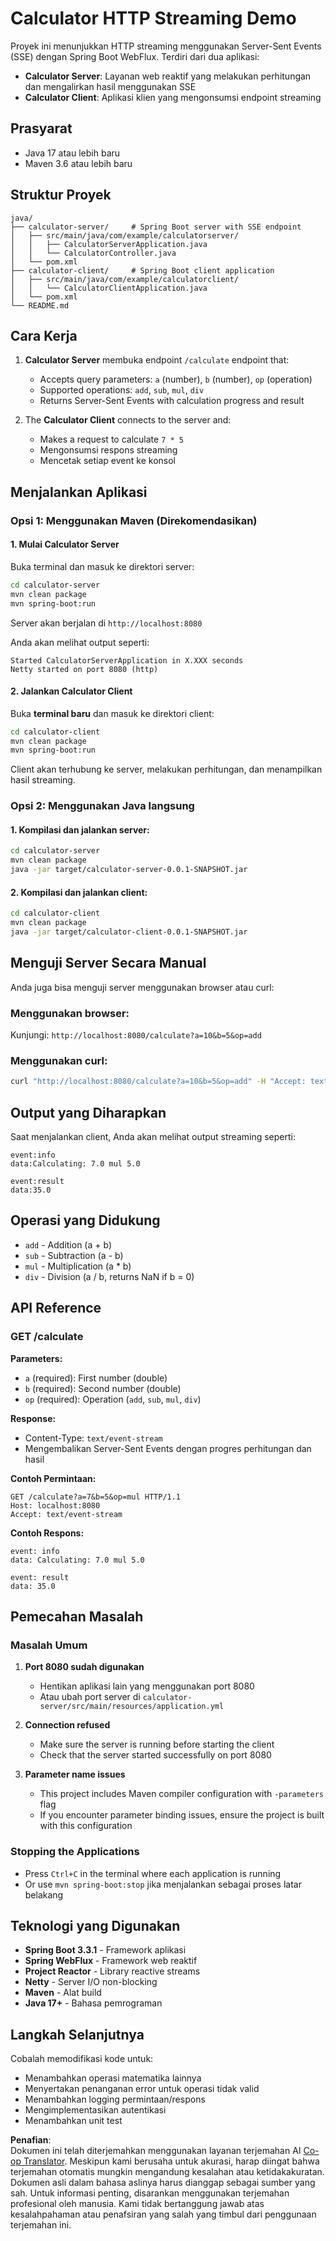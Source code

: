 <!--
CO_OP_TRANSLATOR_METADATA:
{
  "original_hash": "acd4010e430da00946a154f62847a169",
  "translation_date": "2025-06-18T09:48:41+00:00",
  "source_file": "03-GettingStarted/06-http-streaming/solution/java/README.md",
  "language_code": "id"
}
-->
# Calculator HTTP Streaming Demo

Proyek ini menunjukkan HTTP streaming menggunakan Server-Sent Events (SSE) dengan Spring Boot WebFlux. Terdiri dari dua aplikasi:

- **Calculator Server**: Layanan web reaktif yang melakukan perhitungan dan mengalirkan hasil menggunakan SSE
- **Calculator Client**: Aplikasi klien yang mengonsumsi endpoint streaming

## Prasyarat

- Java 17 atau lebih baru
- Maven 3.6 atau lebih baru

## Struktur Proyek

```
java/
├── calculator-server/     # Spring Boot server with SSE endpoint
│   ├── src/main/java/com/example/calculatorserver/
│   │   ├── CalculatorServerApplication.java
│   │   └── CalculatorController.java
│   └── pom.xml
├── calculator-client/     # Spring Boot client application
│   ├── src/main/java/com/example/calculatorclient/
│   │   └── CalculatorClientApplication.java
│   └── pom.xml
└── README.md
```

## Cara Kerja

1. **Calculator Server** membuka endpoint `/calculate` endpoint that:
   - Accepts query parameters: `a` (number), `b` (number), `op` (operation)
   - Supported operations: `add`, `sub`, `mul`, `div`
   - Returns Server-Sent Events with calculation progress and result

2. The **Calculator Client** connects to the server and:
   - Makes a request to calculate `7 * 5`
   - Mengonsumsi respons streaming
   - Mencetak setiap event ke konsol

## Menjalankan Aplikasi

### Opsi 1: Menggunakan Maven (Direkomendasikan)

#### 1. Mulai Calculator Server

Buka terminal dan masuk ke direktori server:

```bash
cd calculator-server
mvn clean package
mvn spring-boot:run
```

Server akan berjalan di `http://localhost:8080`

Anda akan melihat output seperti:
```
Started CalculatorServerApplication in X.XXX seconds
Netty started on port 8080 (http)
```

#### 2. Jalankan Calculator Client

Buka **terminal baru** dan masuk ke direktori client:

```bash
cd calculator-client
mvn clean package
mvn spring-boot:run
```

Client akan terhubung ke server, melakukan perhitungan, dan menampilkan hasil streaming.

### Opsi 2: Menggunakan Java langsung

#### 1. Kompilasi dan jalankan server:

```bash
cd calculator-server
mvn clean package
java -jar target/calculator-server-0.0.1-SNAPSHOT.jar
```

#### 2. Kompilasi dan jalankan client:

```bash
cd calculator-client
mvn clean package
java -jar target/calculator-client-0.0.1-SNAPSHOT.jar
```

## Menguji Server Secara Manual

Anda juga bisa menguji server menggunakan browser atau curl:

### Menggunakan browser:
Kunjungi: `http://localhost:8080/calculate?a=10&b=5&op=add`

### Menggunakan curl:
```bash
curl "http://localhost:8080/calculate?a=10&b=5&op=add" -H "Accept: text/event-stream"
```

## Output yang Diharapkan

Saat menjalankan client, Anda akan melihat output streaming seperti:

```
event:info
data:Calculating: 7.0 mul 5.0

event:result
data:35.0
```

## Operasi yang Didukung

- `add` - Addition (a + b)
- `sub` - Subtraction (a - b)
- `mul` - Multiplication (a * b)
- `div` - Division (a / b, returns NaN if b = 0)

## API Reference

### GET /calculate

**Parameters:**
- `a` (required): First number (double)
- `b` (required): Second number (double)
- `op` (required): Operation (`add`, `sub`, `mul`, `div`)

**Response:**
- Content-Type: `text/event-stream`
- Mengembalikan Server-Sent Events dengan progres perhitungan dan hasil

**Contoh Permintaan:**
```
GET /calculate?a=7&b=5&op=mul HTTP/1.1
Host: localhost:8080
Accept: text/event-stream
```

**Contoh Respons:**
```
event: info
data: Calculating: 7.0 mul 5.0

event: result
data: 35.0
```

## Pemecahan Masalah

### Masalah Umum

1. **Port 8080 sudah digunakan**
   - Hentikan aplikasi lain yang menggunakan port 8080
   - Atau ubah port server di `calculator-server/src/main/resources/application.yml`

2. **Connection refused**
   - Make sure the server is running before starting the client
   - Check that the server started successfully on port 8080

3. **Parameter name issues**
   - This project includes Maven compiler configuration with `-parameters` flag
   - If you encounter parameter binding issues, ensure the project is built with this configuration

### Stopping the Applications

- Press `Ctrl+C` in the terminal where each application is running
- Or use `mvn spring-boot:stop` jika menjalankan sebagai proses latar belakang

## Teknologi yang Digunakan

- **Spring Boot 3.3.1** - Framework aplikasi
- **Spring WebFlux** - Framework web reaktif
- **Project Reactor** - Library reactive streams
- **Netty** - Server I/O non-blocking
- **Maven** - Alat build
- **Java 17+** - Bahasa pemrograman

## Langkah Selanjutnya

Cobalah memodifikasi kode untuk:
- Menambahkan operasi matematika lainnya
- Menyertakan penanganan error untuk operasi tidak valid
- Menambahkan logging permintaan/respons
- Mengimplementasikan autentikasi
- Menambahkan unit test

**Penafian**:  
Dokumen ini telah diterjemahkan menggunakan layanan terjemahan AI [Co-op Translator](https://github.com/Azure/co-op-translator). Meskipun kami berusaha untuk akurasi, harap diingat bahwa terjemahan otomatis mungkin mengandung kesalahan atau ketidakakuratan. Dokumen asli dalam bahasa aslinya harus dianggap sebagai sumber yang sah. Untuk informasi penting, disarankan menggunakan terjemahan profesional oleh manusia. Kami tidak bertanggung jawab atas kesalahpahaman atau penafsiran yang salah yang timbul dari penggunaan terjemahan ini.
